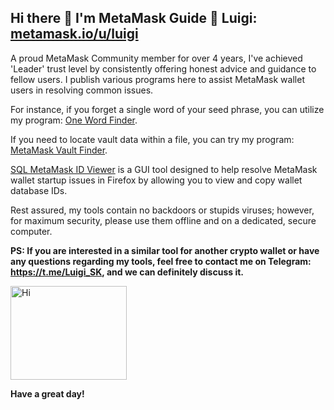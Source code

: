 ## Hi there 👋 I'm MetaMask Guide 🦊 Luigi: [metamask.io/u/luigi](https://community.metamask.io/u/luigi)

A proud MetaMask Community member for over 4 years, I've achieved 'Leader' trust level by consistently offering honest advice and guidance to fellow users.
I publish various programs here to assist MetaMask wallet users in resolving common issues.

For instance, if you forget a single word of your seed phrase, you can utilize my program: [One Word Finder](https://github.com/0xLuigi/one-word-finder-for-metamask).

If you need to locate vault data within a file, you can try my program: [MetaMask Vault Finder](https://github.com/0xLuigi/metamask-vault-finder).

[SQL MetaMask ID Viewer](https://github.com/0xLuigi/sql-metamask-id-viewer) is a GUI tool designed to help resolve MetaMask wallet startup issues in Firefox by allowing you to view and copy wallet database IDs.

Rest assured, my tools contain no backdoors or stupids viruses; however, for maximum security, please use them offline and on a dedicated, secure computer.

**PS: If you are interested in a similar tool for another crypto wallet or have any questions regarding my tools, feel free to contact me on Telegram: https://t.me/Luigi_SK, and we can definitely discuss it.** 

<img src="https://github.com/0xLuigi/metamask-vault-extractor/blob/main/images/Luigi.gif" alt="Hi" width="186" height="150">

**Have a great day!**
